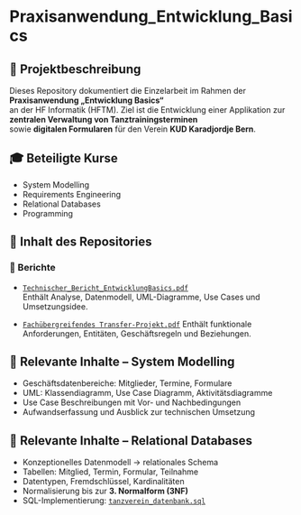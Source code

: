 # Praxisanwendung_Entwicklung_Basics

## 📘 Projektbeschreibung

Dieses Repository dokumentiert die Einzelarbeit im Rahmen der **Praxisanwendung „Entwicklung Basics“**  
an der HF Informatik (HFTM). Ziel ist die Entwicklung einer Applikation zur **zentralen Verwaltung von Tanztrainingsterminen**  
sowie **digitalen Formularen** für den Verein **KUD Karadjordje Bern**.

## 🎓 Beteiligte Kurse

- System Modelling
- Requirements Engineering
- Relational Databases
- Programming

## 📁 Inhalt des Repositories

### 📄 Berichte
- [`Technischer_Bericht_EntwicklungBasics.pdf`](bericht/Technischer_Bericht_EntwicklungBasics.pdf)  
  Enthält Analyse, Datenmodell, UML-Diagramme, Use Cases und Umsetzungsidee.
  
- [`Fachübergreifendes Transfer-Projekt.pdf`](bericht/Fachübergreifendes%20Transfer-Projekt.pdf)
  Enthält funktionale Anforderungen, Entitäten, Geschäftsregeln und Beziehungen.

## 🎯 Relevante Inhalte – System Modelling
- Geschäftsdatenbereiche: Mitglieder, Termine, Formulare
- UML: Klassendiagramm, Use Case Diagramm, Aktivitätsdiagramme
- Use Case Beschreibungen mit Vor- und Nachbedingungen
- Aufwandserfassung und Ausblick zur technischen Umsetzung

## 🧩 Relevante Inhalte – Relational Databases
- Konzeptionelles Datenmodell → relationales Schema
- Tabellen: Mitglied, Termin, Formular, Teilnahme
- Datentypen, Fremdschlüssel, Kardinalitäten
- Normalisierung bis zur **3. Normalform (3NF)**
- SQL-Implementierung: [`tanzverein_datenbank.sql`](datenbank/tanzverein_datenbank.sql)
